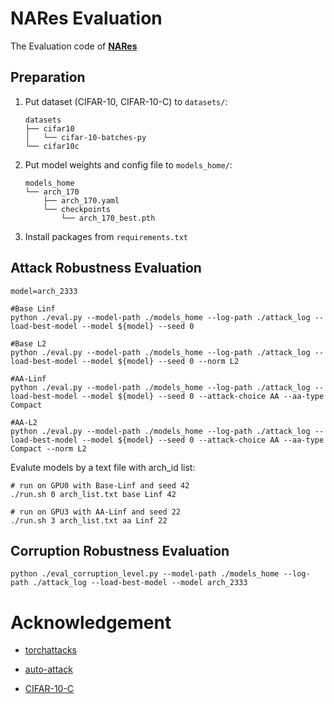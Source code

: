 # NARes Evaluation

The Evaluation code of [**NARes**](https://github.com/zhichao-lu/arch-dataset-adv-robustness)

## Preparation

1. Put dataset (CIFAR-10, CIFAR-10-C) to `datasets/`:

    ```
    datasets
    ├── cifar10
    │   └── cifar-10-batches-py
    └── cifar10c
    ```

2. Put model weights and config file to `models_home/`:

    ```
    models_home
    └── arch_170
        ├── arch_170.yaml
        └── checkpoints
            └── arch_170_best.pth
    ```

3. Install packages from `requirements.txt`

## Attack Robustness Evaluation

```shell
model=arch_2333

#Base Linf
python ./eval.py --model-path ./models_home --log-path ./attack_log --load-best-model --model ${model} --seed 0

#Base L2
python ./eval.py --model-path ./models_home --log-path ./attack_log --load-best-model --model ${model} --seed 0 --norm L2

#AA-Linf
python ./eval.py --model-path ./models_home --log-path ./attack_log --load-best-model --model ${model} --seed 0 --attack-choice AA --aa-type Compact

#AA-L2
python ./eval.py --model-path ./models_home --log-path ./attack_log --load-best-model --model ${model} --seed 0 --attack-choice AA --aa-type Compact --norm L2
```

Evalute models by a text file with arch_id list:
```shell
# run on GPU0 with Base-Linf and seed 42
./run.sh 0 arch_list.txt base Linf 42

# run on GPU3 with AA-Linf and seed 22
./run.sh 3 arch_list.txt aa Linf 22
```
## Corruption Robustness Evaluation

```shell
python ./eval_corruption_level.py --model-path ./models_home --log-path ./attack_log --load-best-model --model arch_2333
```

<!-- ## Get Test Loss

```shell
python ./eval_test_loss.py --model-path ./models_home --log-path ./attack_log --load-best-model --model arch_11451
``` -->

# Acknowledgement

* [torchattacks](https://github.com/Harry24k/adversarial-attacks-pytorch)

* [auto-attack](https://github.com/fra31/auto-attack)

* [CIFAR-10-C](https://github.com/hendrycks/robustness)